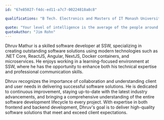 ```yaml
---
id: "67e85027-f4dc-ed11-a7c7-00224818a8c8"

qualifications: "B Tech. Electronics and Masters of IT Monash University (Ongoing)"

quote: "Your level of intelligence is the average of the people around you. Choose wisely."
quoteAuthor: "Jim Rohn"
---
```


[Editing your profile]: https://github.com/SSWConsulting/People/wiki/3.-Editing-your-profile

Dhruv Mathur is a skilled software developer at SSW, specializing in creating outstanding software solutions using modern technologies such as .NET Core, ReactJS, Angular, NextJS, Docker containers, and microservices. He enjoys working in a learning-focused environment at SSW, where he has the opportunity to enhance both his technical expertise and professional communication skills.
  
Dhruv recognizes the importance of collaboration and understanding client and user needs in delivering successful software solutions. He is dedicated to continuous improvement, staying up-to-date with the latest industry advancements, and bringing a comprehensive understanding of the entire software development lifecycle to every project.
With expertise in both frontend and backend development, Dhruv's goal is to deliver high-quality software solutions that meet and exceed client expectations.
